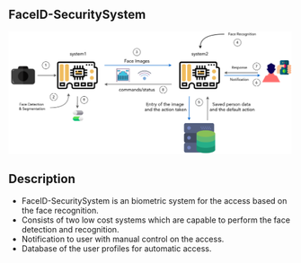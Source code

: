 ## FaceID-SecuritySystem

![System](docs/diagram1.png)


## Description

- FaceID-SecuritySystem is an biometric system for the access based on the face recognition.
- Consists of two low cost systems which are capable to perform the face detection and recognition.
- Notification to user with manual control on the access.
- Database of the user profiles for automatic access.
